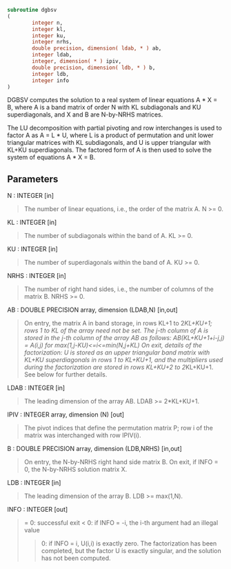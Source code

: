 ```fortran
subroutine dgbsv
(
        integer n,
        integer kl,
        integer ku,
        integer nrhs,
        double precision, dimension( ldab, * ) ab,
        integer ldab,
        integer, dimension( * ) ipiv,
        double precision, dimension( ldb, * ) b,
        integer ldb,
        integer info
)
```

DGBSV computes the solution to a real system of linear equations
A * X = B, where A is a band matrix of order N with KL subdiagonals
and KU superdiagonals, and X and B are N-by-NRHS matrices.

The LU decomposition with partial pivoting and row interchanges is
used to factor A as A = L * U, where L is a product of permutation
and unit lower triangular matrices with KL subdiagonals, and U is
upper triangular with KL+KU superdiagonals.  The factored form of A
is then used to solve the system of equations A * X = B.

## Parameters
N : INTEGER [in]
> The number of linear equations, i.e., the order of the
> matrix A.  N >= 0.

KL : INTEGER [in]
> The number of subdiagonals within the band of A.  KL >= 0.

KU : INTEGER [in]
> The number of superdiagonals within the band of A.  KU >= 0.

NRHS : INTEGER [in]
> The number of right hand sides, i.e., the number of columns
> of the matrix B.  NRHS >= 0.

AB : DOUBLE PRECISION array, dimension (LDAB,N) [in,out]
> On entry, the matrix A in band storage, in rows KL+1 to
> 2*KL+KU+1; rows 1 to KL of the array need not be set.
> The j-th column of A is stored in the j-th column of the
> array AB as follows:
> AB(KL+KU+1+i-j,j) = A(i,j) for max(1,j-KU)<=i<=min(N,j+KL)
> On exit, details of the factorization: U is stored as an
> upper triangular band matrix with KL+KU superdiagonals in
> rows 1 to KL+KU+1, and the multipliers used during the
> factorization are stored in rows KL+KU+2 to 2*KL+KU+1.
> See below for further details.

LDAB : INTEGER [in]
> The leading dimension of the array AB.  LDAB >= 2*KL+KU+1.

IPIV : INTEGER array, dimension (N) [out]
> The pivot indices that define the permutation matrix P;
> row i of the matrix was interchanged with row IPIV(i).

B : DOUBLE PRECISION array, dimension (LDB,NRHS) [in,out]
> On entry, the N-by-NRHS right hand side matrix B.
> On exit, if INFO = 0, the N-by-NRHS solution matrix X.

LDB : INTEGER [in]
> The leading dimension of the array B.  LDB >= max(1,N).

INFO : INTEGER [out]
> = 0:  successful exit
> < 0:  if INFO = -i, the i-th argument had an illegal value
> > 0:  if INFO = i, U(i,i) is exactly zero.  The factorization
> has been completed, but the factor U is exactly
> singular, and the solution has not been computed.
